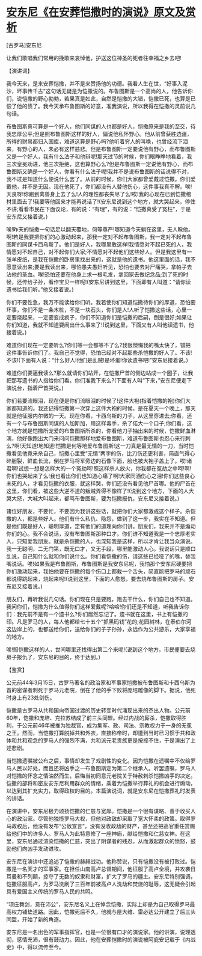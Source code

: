 # [安东尼《在安葬恺撒时的演说》原文及赏析](https://www.vrrw.net/wx/14681.html)

[古罗马]安东尼

让我们歌唱我们常用的挽歌来哀悼他，护送这位神圣的死者往幸福之乡去吧!

【演讲词】

我今天来，是来安葬恺撒，并不是来赞扬他的功德。我看人生在世，“好事入泥沙，坏事传千古”这句话无疑是为恺撒说的。布鲁图斯是一个高尚的人，他告诉你们，说恺撒的野心勃勃，若果真是如此，自然是恺撒的大错，恺撒已死，也算是已偿了他的债了。我今天承布鲁图斯的好意，准我演说，所以我得在恺撒的灵前说几句话。

布鲁图斯真可算是一个好人，他们同谋的人也都是好人，恺撒原来是我的至交，待我忠厚公平;但是照布鲁图斯这样的好人，偏说他私怀野心。他从前曾获胜边疆，所得的财帛都归入国库，难道这算是野心吗?他听着穷人的叫唤，也曾经流下泪来，有野心的人，未必有这样慈悲。但是布鲁图斯一定要说他有野心，而布鲁图斯又是一个好人，我有什么法子和他辩呢!那天过节的时候，你们眼睁睁地看着，我三次皇冕劝进，他三次拒绝，这也算野心么?但是布鲁图斯一定说他有野心，而布鲁图斯又确是一个好人，你看有什么法子呢!我并不是说布鲁图斯的话说得不对，我不过是知道什么便说什么罢了。从前的时候，你们大家都曾爱戴过恺撒。你们爱戴他，并不是无因。现在他死了，你们都没有人替他伤心，这件事我真不解。唉!天良呀!你跑到禽兽身上去了么!人的理性都丧失尽了么!唉!我的心现在已到恺撒棺材里面去了!我要等他回来才能再说话了!(安东尼说到这个地方，就大哭起来，停住不讲;看看市民在下面议论，有的说：“有理”，有的说：“恺撒真受了冤枉”，于是安东尼又接着说。)

唉!昨天的恺撒一句话足以翻天覆地，何等尊严!哪知道今天躺在这里，无人睬他。啊!若是我要把你们的心激动起来，那我一定对不起布鲁图斯，我一定对不起布鲁图斯的同谋卡西乌斯了。他们是好人，我哪里敢这样!我情愿对不起已死的人，我情愿对不起自己，对不起你们大家;不情愿对不起他们这些好人。但是我这里有一张羊皮纸，是我在恺撒的卧房里找出来的，这就是他的遗书。他这里面的话，我不愿意读出来;要是我读出来，哪怕愚夫愚妇听见，恐怕也要去对尸痛哭，拿帕子去沾他的圣血。唉!恐怕还要在他身上求一根毛发，拿回家去做纪念品;到了死的时候，还传给子孙，看作宝贝一样呢!(安东尼讲到这里，下面即有人叫道：“请你读遗书给我们听。”他又接着说。)

你们不要性急，我万不能读给你们听。我若使你们知道恺撒待你们的厚道，恐怕要坏事，你们不是一条木桩，不是一块石头，你们是人!人听了恺撒这些话，心里一定要烧起来，一定要变成疯子，你们不知道你们是恺撒的后嗣，倒是很好;如果让你们知道，我就不知道要闹出什么事来了!(说到这里，下面又有人叫他读遗书，他接着说。)

难道你们现在一定要听么?你们等一会都等不了么?我很懊悔我的嘴太快了，错把这件事告诉你们了。我自己不觉得，恐怕已经对不起那些杀恺撒的好人了。不该!不该!(下面有人说：“什么好人!他们是乱贼!是坏蛋!你读遗书吧!”安东尼接着说。)

难道你们要逼我读么?那么就请你们站开，在恺撒尸首的侧边站成一个圈子，让我把那写遗书的人指给你们看。你们准我下来么?(下面有人叫“下来，”安东尼便走下演说台，指着尸首哭说。)

你们若要流眼泪，现在便是你们流眼泪的时候了!这件大袍(指着恺撒的袍)你们大家都知道的。我还记得恺撒第一次穿上这件大袍的时候，是在夏天一个晚上，那天就是他征服内尔微的一天。现在你看，卡西乌斯的刀子，从这里穿进去;你看，还有一个与布鲁图斯同谋的人加斯加，用这样毒手，杀了偌大一个口子;你们看，这个地方就是恺撒所宠爱的布鲁图斯所杀的，你看他刀子抽出来的时候，恺撒鲜血淋漓，他好像跑出大门来问问恺撒那样地爱布鲁图斯，难道布鲁图斯也忍心来行刺么?啊!天知道!地知道!恺撒是何等地爱布鲁图斯!这一刀真是最无情的一刀，当时恺撒看见他竟来杀自己，恺撒心里受“无情”两字的伤，比刀伤还更利害，简直气得心碎胆裂，鲜血长流，倒在罗马将军旁边的石像下面，脸也被大袍子盖上了。唉!诸君啊!试想一想是怎样大的一个冤劫呵!照这样杀人放火，你我都在冤劫之中呵!啊!你们也哭起来了么!我也看出你们也知道心痛了啊!大家同洒伤心之泪!你们这些良心未死的人，才看见恺撒的衣服，就这样哭，你们还没有看见他尸首哪。他的尸首在这里，你们看，被这些大逆不道的叛贼弄得不像样了!(说到这个地方，下面的人大哭大怒，大喊大叫起来，都骂布鲁图斯，要为恺撒报仇，安东尼又接着说。)

诸位好朋友，不要忙，不要因为我讲这些话，就把你们大家都激成这个样子。杀恺撒的人，都是些好人。他们有什么私仇、隐怨，做到了这一步，我实在不知道。但是他们既是好人，聪明厚道，定有他们的道理向你们讲。朋友们，我来并不是煽动你们的心。我不会说话，没有布鲁图斯那种口才。你们谁不知道我是一个忠厚老实人，只知爱我朋友。就是杀恺撒的人，也深知我是这样，所以才肯让我当众演说。我一无聪明，二无门第，既无口才，又无手段，哪里能激动人心。我说话只是顺口乱说，自己知什么就和你们说什么。你们看恺撒的伤，请这些已经哑了的嘴，替我嘴说话。唉!如果我是布鲁图斯，布鲁图斯是我安东尼呢，我怕那个安东尼硬要把你们激动起来，我怕他要在恺撒的每个伤口上都栽一个舌头，简直能把罗马的顽石都说得跳起来，烧起来呢!(说到这里，下面的人愈怒，要去烧布鲁图斯的房子。安东尼又接着说。)

朋友们，再听我说几句话。你们现在只是要跑，跑去干什么，你们自己也不知道。我问你们，恺撒为什么值得你们这样爱戴呢?哈哈!你们还是不知道，听我告诉你们：我先前不是有一个遗书么?你们居然忘记了。遗书就在这里，书上有恺撒的印。凡是罗马的人，每人他都给七十五个“抓黑码钱”花的;花园树林，在泰伯尔河这边岸上的，也都送给你们，送给你们的子子孙孙，永远作为公共游乐，大家享福的地方。

唉!照恺撒这样的人，世间哪里还找得出第二个来呢!(说到这个地方，市民便要去烧房子报仇了，安东尼的目的，终于达到。)



【鉴赏】

公元前44年3月15日，古罗马著名的政治家和军事家恺撒被布鲁图斯和卡西乌斯为首的密谋者刺死于罗马元老院，倒在了他的手下败将庞培雕像的脚下。据说，他死时身上有23处剑伤。

恺撒是古罗马从共和国向帝国过渡的历史转变时代涌现出来的杰出人物。公元前60年，恺撒和庞培、克拉苏结成了前三头同盟。经过内战的厮杀，恺撒取得胜利，于公元前46年被推为独裁官，成为集军、政、司法、宗教权力于一身的无冕之王。然而，当恺撒打算脱掉共和外衣，直接称帝时，却遭到当时已习惯于共和政体和共和观念的罗马人的强烈不满，共和派元老贵族更是按捺不住，于是演出了上述悲剧。

当恺撒遗嘱被公布之后，事情却发生了戏剧性的变化。因为恺撒在遗嘱中不仅给罗马人民以好处，而且还将凶手之一布鲁图斯定为第二个继承人。听罢遗嘱，罗马人对恺撒的怀念之情油然而生，后悔当初同意元老院关于特赦刺杀恺撒凶手的决定。恺撒的部将和密友安东尼利用群众的情绪，乘着为恺撒举行葬礼的机会进行煽动，以达到其扩充实力，取得政权的目的。本篇演说词，就是安东尼在恺撒葬礼时发表的讲话。

在演讲中，安东尼极力颂扬恺撒的仁慈与宽厚。恺撒是一个很有谋略、善于收买人心的政治家。尽管他独揽罗马大权，但他对政敌却采取了宽大怀柔的政策。取得罗马政权后，他没有发布“公敌宣言”，没有没收政敌的财产，甚至还把高官重任赏赐给他们中的许多人。罗马人为此特意修了一座神庙，献给恺撒和仁慈女神。在这里，安东尼通过渲染恺撒的仁慈，突出了阴谋者的残忍，从而激起群众的愤怒，鼓励他们向凶手发动进攻。

安东尼在演讲中还追述了恺撒的赫赫战功。他称赞说，只有恺撒没有被打败过。恺撒是一名天才的军事家。在担任山南高卢总督期间，他征服了高卢全境，并攻袭日耳曼和不列颠，掠夺了无数的奴隶和财富，扩大了罗马的疆土。安东尼特别强调，恺撒征服高卢，为罗马洗刷了三百年前被高卢人洗劫和焚烧的耻辱，这无疑会引起具有爱国主义传统的罗马人民的共鸣。

“项庄舞剑，意在沛公”，安东尼名义上在悼念恺撒，实际上却是为自己取得罗马最高权力铺垫道路。因此，恺撒死后不久，他就与屋大维、雷必达公开建立了后三头同盟，开始了新的角逐。

安东尼是一名出色的军事指挥官，也是一位很有口才的演说家。他的讲演，说理透彻，感情充沛，很有鼓动力。因此，他在安葬恺撒时的演说被阿庇安记载于《内战史》中，得以流传至今。

